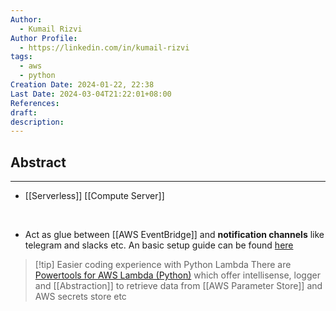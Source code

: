 ```yaml
---
Author:
  - Kumail Rizvi
Author Profile:
  - https://linkedin.com/in/kumail-rizvi
tags:
  - aws
  - python
Creation Date: 2024-01-22, 22:38
Last Date: 2024-03-04T21:22:01+08:00
References: 
draft: 
description:
---
```

## Abstract
---
- [[Serverless]] [[Compute Server]]
</br>

- Act as glue between [[AWS EventBridge]] and **notification channels** like telegram and slacks etc. An basic setup guide can be found [here](https://docs.aws.amazon.com/AmazonECS/latest/developerguide/ecs_cwet.html)

>[!tip] Easier coding experience with Python Lambda
> There are [Powertools for AWS Lambda (Python)](https://docs.powertools.aws.dev/lambda/python/latest/) which offer intellisense, logger and [[Abstraction]] to retrieve data from [[AWS Parameter Store]] and AWS secrets store etc

